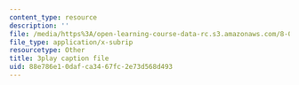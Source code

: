 ```yaml
---
content_type: resource
description: ''
file: /media/https%3A/open-learning-course-data-rc.s3.amazonaws.com/8-01sc-classical-mechanics-fall-2016/88e786e10dafca3467fc2e73d568d493_6-7BOpZ2k04.srt
file_type: application/x-subrip
resourcetype: Other
title: 3play caption file
uid: 88e786e1-0daf-ca34-67fc-2e73d568d493
---
```

